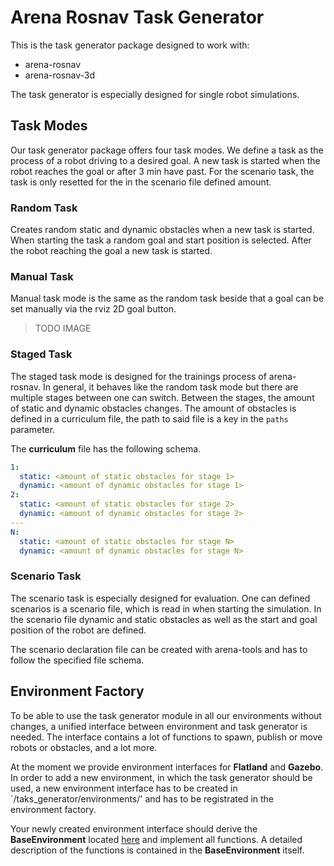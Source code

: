 # Arena Rosnav Task Generator

This is the task generator package designed to work with:

- arena-rosnav
- arena-rosnav-3d

The task generator is especially designed for single robot simulations.

## Task Modes

Our task generator package offers four task modes. We define a task as the process of a robot driving to a desired goal. A new task is started when the robot reaches the goal or after 3 min have past. For the scenario task, the task is only resetted for the in the scenario file defined amount.

### Random Task

Creates random static and dynamic obstacles when a new task is started. When starting the task a random goal and start position is selected. After the robot reaching the goal a new task is started.

### Manual Task

Manual task mode is the same as the random task beside that a goal can be set manually via the rviz 2D goal button.

> TODO IMAGE

### Staged Task

The staged task mode is designed for the trainings process of arena-rosnav. In general, it behaves like the random task mode but there are multiple stages between one can switch. Between the stages, the amount of static and dynamic obstacles changes. The amount of obstacles is defined in a curriculum file, the path to said file is a key in the `paths` parameter.

The **curriculum** file has the following schema.

```yaml
1:
  static: <amount of static obstacles for stage 1>
  dynamic: <amount of dynamic obstacles for stage 1>
2:
  static: <amount of static obstacles for stage 2>
  dynamic: <amount of dynamic obstacles for stage 2>
---
N:
  static: <amount of static obstacles for stage N>
  dynamic: <amount of dynamic obstacles for stage N>
```

### Scenario Task

The scenario task is especially designed for evaluation. One can defined scenarios
is a scenario file, which is read in when starting the simulation. In the scenario
file dynamic and static obstacles as well as the start and goal position of the
robot are defined.

The scenario declaration file can be created with arena-tools and has to follow
the specified file schema.

## Environment Factory

To be able to use the task generator module in all our environments without changes, a unified interface between environment and task generator is needed. The interface contains a lot of functions to spawn, publish or move robots or obstacles, and a lot more.

At the moment we provide environment interfaces for **Flatland** and **Gazebo**. In order to add a new environment, in which the task generator should be used, a new environment interface has to be created in `/taks_generator/environments/' and has to be registrated in the environment factory.

Your newly created environment interface should derive the **BaseEnvironment** located [here](TODO) and implement all functions. A detailed description of the functions is contained in the **BaseEnvironment** itself.
